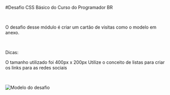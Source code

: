 #Desafio CSS Básico do Curso do Programador BR

<br>

O desafio desse módulo é criar um cartão de visitas como o modelo em anexo.

<br>

Dicas:

O tamanho utilizado foi 400px x 200px
Utilize o conceito de listas para criar os links para as redes sociais

<br>

![Modelo do desafio](https://github.com/Clara-Pacheco/Desafio2-Curso-ProgramadorBR/blob/main/.gitignore)